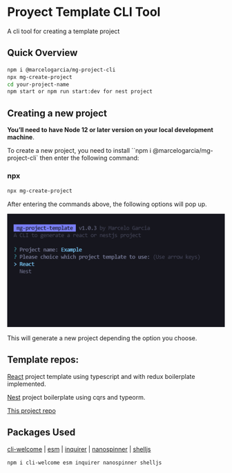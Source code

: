 # Proyect Template CLI Tool

A cli tool for creating a template project

## Quick Overview

```sh
npm i @marcelogarcia/mg-project-cli
npx mg-create-project
cd your-project-name
npm start or npm run start:dev for nest project
```

## Creating a new project

**You’ll need to have Node 12 or later version on your local development machine**.

To create a new project, you need to install ``npm i @marcelogarcia/mg-project-cli` then enter the following command:

### npx

```sh
npx mg-create-project
```

After entering the commands above, the following options will pop up.

<p align='center'>
<img src='./utils/option-list.png' width='600' alt='Build errors'>
</p>

This will generate a new project depending the option you choose.

## Template repos:

[React](https://gitlab.com/marcelo.garcia0/react-typescript) project template using typescript and with redux boilerplate implemented.

[Nest](https://gitlab.com/marcelo.garcia0/nestjs-cqrs) project boilerplate using cqrs and typeorm.

[This project repo](https://github.com/andresmarcelo99/mg-project-template)

## Packages Used

[cli-welcome](https://github.com/ahmadawais/cli-welcome) |
[esm](https://github.com/standard-things/esm) |
[inquirer](https://github.com/SBoudrias/Inquirer.js) |
[nanospinner](https://github.com/usmanyunusov/nanospinner) |
[shelljs](https://github.com/shelljs/shelljs)

```sh
npm i cli-welcome esm inquirer nanospinner shelljs
```
